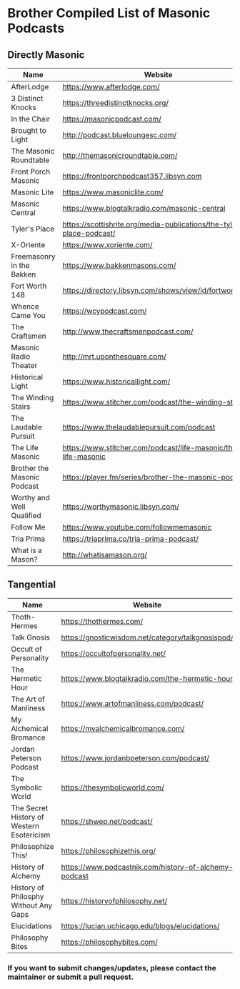 # Brother Compiled List of Masonic Podcasts

## Directly Masonic
|Name|Website|Facebook|Youtube|Twitter|Other|
|---|---|---|---|---|---|
|AfterLodge|https://www.afterlodge.com/|[Facebook](https://facebook.com/AfterLodge)|[YouTube](https://www.youtube.com/channel/UCsprzbGYpePDxb-cJxgzDxw)|[Twitter](https://twitter.com/AfterLodge)|-|
|3 Distinct Knocks|https://threedistinctknocks.org/|[Facebook](https://facebook.com/threedistinctknocks)|[YouTube](https://youtube.com/threedistinctknocks)|-|[Instagram](https://www.instagram.com/threedistinctknocks)|
|In the Chair|https://masonicpodcast.com/|-|-|-|-|
|Brought to Light|http://podcast.blueloungesc.com/|[Facebook](https://www.facebook.com/blueloungevic/)|[YouTube](https://www.youtube.com/channel/UCIEppg6lWM8mmZ2ARpO3LKg)|[Twitter](http://twitter.com/blueloungevic)|[Instagram](http://instagram.com/blueloungensw)|
|The Masonic Roundtable|http://themasonicroundtable.com/|[Facebook](https://www.facebook.com/TheMasonicRoundtable/)|[YouTube](https://www.youtube.com/user/MasonicRoundtable)|-|[Patreon](https://www.patreon.com/themasonicroundtable)|
|Front Porch Masonic|https://frontporchpodcast357.libsyn.com|[Facebook](https://www.facebook.com/frontporchmasonic/)|-|-|-|
|Masonic Lite|https://www.masoniclite.com/|[Facebook](https://www.facebook.com/masonicpodcast/)|-|[Twitter](https://twitter.com/masoniclite)|-|
|Masonic Central|https://www.blogtalkradio.com/masonic-central|[Facebook](http://www.facebook.com/home.php#/group.php?gid=28936168770)|-|[Twitter](http://www.twitter.com/masoniccentral)|-|
|Tyler's Place|https://scottishrite.org/media-publications/the-tylers-place-podcast/|[Facebook](https://www.facebook.com/pages/Scottish-Rite-Freemasonry/10285083467)|[YouTube](https://www.youtube.com/user/ScottishRiteMasons)|[Twitter](https://twitter.com/TheScottishRite)|[Instagram](https://www.instagram.com/scottishritesj/)|
|X-Oriente|https://www.xoriente.com/|[Facebook](https://www.facebook.com/xoriente/)|[YouTube](https://www.youtube.com/channel/UCQH0F2ZcvfvuyEOsD4Mi83A)|[Twitter](https://twitter.com/xoriente)|-|
|Freemasonry in the Bakken|https://www.bakkenmasons.com/|[Facebook](https://www.facebook.com/bakkemasons.com)|-|-|-|
|Fort Worth 148|https://directory.libsyn.com/shows/view/id/fortworth148|[Facebook](https://www.facebook.com/fortworthlodge148/)|-|[Twitter](https://twitter.com/FortWorth148)|-|
|Whence Came You|https://wcypodcast.com/|[Facebook](https://www.facebook.com/189886497732490)|[YouTube](https://www.youtube.com/user/Wcypodcast)|[Twitter](https://twitter.com/WhenceCameYou)|[Instagram](https://www.instagram.com/wcypodcast/)|
|The Craftsmen|http://www.thecraftsmenpodcast.com/|-|-|-|-|
|Masonic Radio Theater|http://mrt.uponthesquare.com/|-|-|-|-|
|Historical Light|https://www.historicallight.com/|-|-|-|-|
|The Winding Stairs|https://www.stitcher.com/podcast/the-winding-stairs|-|-|-|-|
|The Laudable Pursuit|https://www.thelaudablepursuit.com/podcast|-|-|-|-|
|The Life Masonic|https://www.stitcher.com/podcast/life-masonic/the-life-masonic|-|-|-|-|
|Brother the Masonic Podcast|https://player.fm/series/brother-the-masonic-podcast|-|-|-|-|
|Worthy and Well Qualified|https://worthymasonic.libsyn.com/|-|-|-|-|
|Follow Me|https://www.youtube.com/followmemasonic|-|[YouTube](https://www.youtube.com/followmemasonic)|-|-|
|Tria Prima|https://triaprima.co/tria-prima-podcast/|-|-|-|-|
|What is a Mason?|http://whatisamason.org/|-|[Youtube](https://www.youtube.com/user/OneFreemason)|-|-|

## Tangential
|Name|Website|Facebook|Youtube|Twitter|Other|
|---|---|---|---|---|---|
|Thoth-Hermes|https://thothermes.com/|-|-|-|-|
|Talk Gnosis|https://gnosticwisdom.net/category/talkgnosispod/|-|-|-|-|
|Occult of Personality|https://occultofpersonality.net/|-|-|-|-|
|The Hermetic Hour|https://www.blogtalkradio.com/the-hermetic-hour|-|-|-|-|
|The Art of Manliness|https://www.artofmanliness.com/podcast/|-|-|-|-|
|My Alchemical Bromance|https://myalchemicalbromance.com/|-|-|-|-|
|Jordan Peterson Podcast|https://www.jordanbpeterson.com/podcast/|-|-|-|-|
|The Symbolic World|https://thesymbolicworld.com/|-|-|-|-|
|The Secret History of Western Esotericism|https://shwep.net/podcast/|-|-|-|-|
|Philosophize This!|https://philosophizethis.org/|-|-|-|-|
|History of Alchemy|https://www.podcastnik.com/history-of-alchemy-podcast|-|-|-|-|
|History of Philosphy Without Any Gaps|https://historyofphilosophy.net/|-|-|-|-|
|Elucidations|https://lucian.uchicago.edu/blogs/elucidations/|-|-|-|-|
|Philosophy Bites|https://philosophybites.com/|-|-|-|-|



### If you want to submit changes/updates, please contact the maintainer or submit a pull request.
